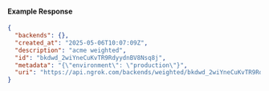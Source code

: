 <!-- Code generated for API Clients. DO NOT EDIT. -->

#### Example Response

```json
{
  "backends": {},
  "created_at": "2025-05-06T10:07:09Z",
  "description": "acme weighted",
  "id": "bkdwd_2wiYneCuKvTR9RdyydnBV8Nsq8j",
  "metadata": "{\"environment\": \"production\"}",
  "uri": "https://api.ngrok.com/backends/weighted/bkdwd_2wiYneCuKvTR9RdyydnBV8Nsq8j"
}
```
